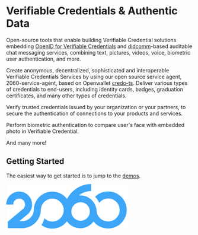 # Verifiable Credentials & Authentic Data

Open-source tools that enable building Verifiable Credential solutions embedding [OpenID for Verifiable Credentials](https://openid.net/sg/openid4vc/) and [didcomm](https://github.com/decentralized-identity/didcomm-messaging)-based auditable chat messaging services, combining text, pictures, videos, voice, biometric user authentication, and more.

Create anonymous, decentralized, sophisticated and interoperable Verifiable Credentials Services by using our open source service agent, 2060-service-agent, based on Openwallet [credo-ts](https://github.com/openwallet-foundation/credo-ts).
Deliver various types of credentials to end-users, including identity cards, badges, graduation certificates, and many other types of credentials.

Verify trusted credentials issued by your organization or your partners, to secure the authentication of connections to your products and services.

Perform biometric authentication to compare user's face with embedded photo in Verifiable Credential.

And many more!

## Getting Started

The easiest way to get started is to jump to the [demos](https://github.com/2060-io/2060-demos).

![2060 logo](profile/assets/2060_logo.svg)
